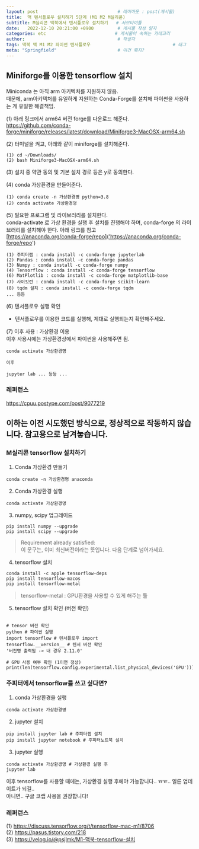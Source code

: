 ```yaml
---
layout: post                              # 레이아웃 : post(게시물)
title:  맥 텐서플로우 설치하기 5단계 (M1 M2 M실리콘)                           # 게시물의 제목
subtitle: M실리콘 맥북에서 텐서플로우 설치하기   # 서브타이틀
date:   2022-12-10 20:21:00 +0900         # 게시물 작성 일자
categories: etc                          # 게시물이 속하는 카테고리
author:                                   # 작성자
tags: 맥북 맥 M1 M2 파이썬 텐서플로우                               # 태그
meta: "Springfield"                       # 이건 뭐지?
---
```

<!--postNo: 20221210_002-->


## Miniforge를 이용한 tensorflow 설치

Miniconda 는 아직 arm 아키텍처를 지원하지 않음.  
때문에, arm아키텍처를 유일하게 지원하는 Conda-Forge를 설치해 파이썬을 사용하는 게 유일한 해결책임.  

(1) 아래 링크에서 arm64 버전 forge를 다운로드 해준다.  
https://github.com/conda-forge/miniforge/releases/latest/download/Miniforge3-MacOSX-arm64.sh

(2) 터미널을 켜고, 아래와 같이 miniforge를 설치해준다.  

```Terminal
(1) cd ~/Downloads/
(2) bash Miniforge3-MacOSX-arm64.sh
```

(3) 설치 중 약관 동의 및 기본 설치 경로 등은 y로 동의한다.

(4) conda 가상환경을 만들어준다.  

```Terminal
(1) conda create -n 가상환경명 python=3.8
(2) conda activate 가상환경명
```

(5) 필요한 프로그램 및 라이브러리를 설치한다.  
conda-activate 로 가상 환경을 실행 후 설치를 진행해야 하며,
conda-forge 의 라이브러리를 설치해야 한다. 아래 링크를 참고  
[https://anaconda.org/conda-forge/repo]('https://anaconda.org/conda-forge/repo')

```Terminal
(1) 주피터랩 : conda install -c conda-forge jupyterlab
(2) Pandas : conda install -c conda-forge pandas
(3) Numpy : conda install -c conda-forge numpy
(4) Tensorflow : conda install -c conda-forge tensorflow
(6) MatPlotlib : conda install -c conda-forge matplotlib-base
(7) 사이킷런 : conda install -c conda-forge scikit-learn
(8) tqdm 설치 : conda install -c conda-forge tqdm
... 등등
```

(6) 텐서플로우 실행 확인  

* 텐서플로우를 이용한 코드를 실행해, 제대로 실행되는지 확인해주세요.

(7) 이후 사용 : 가상환경 이용  
이후 사용시에는 가상환경상에서 파이썬을 사용해주면 됨.

```Terminal
conda activate 가상환경명

이후

jupyter lab ... 등등 ...

```


### 레퍼런스
https://cpuu.postype.com/post/9077219






##    
##   
## 이하는 이전 시도했던 방식으로, 정상적으로 작동하지 않습니다. 참고용으로 남겨놓습니다.

### M실리콘 tensorflow 설치하기

1. Conda 가상환경 만들기
```Terminal
conda create -n 가상환경명 anaconda
```

2. Conda 가상환경 실행
```Terminal 
conda activate 가상환경명
```

3. numpy, scipy 업그레이드
```Terminal
pip install numpy --upgrade
pip install scipy --upgrade
```
> Requirement already satisfied:  
> 이 문구는, 이미 최신버전이라는 뜻입니다. 다음 단계로 넘어가세요.

4. tensorflow 설치
```Terminal
conda install -c apple tensorflow-deps
pip install tensorflow-macos
pip install tensorflow-metal
```
> tensorflow-metal : GPU환경을 사용할 수 있게 해주는 툴

5. tensorflow 설치 확인 (버전 확인)
```Terminal

# tensor 버전 확인
python # 파이썬 실행
import tensorflow # 텐서플로우 import
tensorflow.__version__ # 텐서 버전 확인
'버전명 출력됨 -> 내 경우 2.11.0'

# GPU 사용 여부 확인 (1이면 정상)
print(len(tensorflow.config.experimental.list_physical_devices('GPU')))
```


### 주피터에서 tensorflow를 쓰고 싶다면?
1. conda 가상환경을 실행
```Terminal 
conda activate 가상환경명
```

2. jupyter 설치
```Terminal 
pip install jupyter lab # 주피터랩 설치
pip install jupyter notebook # 주피터노트북 설치
```

3. jupyter 실행
```Terminal
conda activate 가상환경명 # 가상환경 실행 후 
jupyter lab
```

이후 tensorflow를 사용할 때에는, 가상환경 실행 후에야 가능합니다.. ㅠㅠ.. 얼른 업데이트가 되길..  
아니면.. 구글 코랩 사용을 권장합니다!  

### 레퍼런스
(1) https://discuss.tensorflow.org/t/tensorflow-mac-m1/8706  
(2) https://pasus.tistory.com/218  
(3) https://velog.io/@psjlmk/M1-맥북-tensorflow-설치  